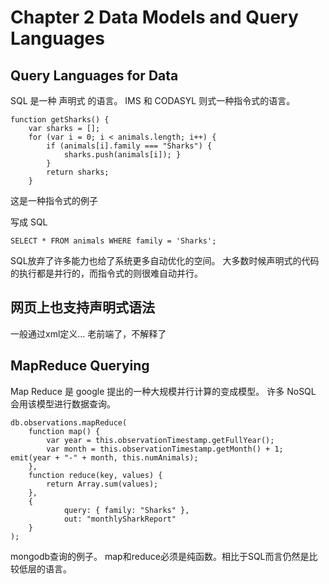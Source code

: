 # Chapter 2 Data Models and Query Languages

## Query Languages for Data
SQL 是一种 声明式 的语言。 IMS 和 CODASYL 则式一种指令式的语言。
```
function getSharks() { 
    var sharks = [];
    for (var i = 0; i < animals.length; i++) { 
        if (animals[i].family === "Sharks") {
            sharks.push(animals[i]); }
        }
        return sharks; 
    }
```
这是一种指令式的例子

写成 SQL
```
SELECT * FROM animals WHERE family = 'Sharks';
```

SQL放弃了许多能力也给了系统更多自动优化的空间。
大多数时候声明式的代码的执行都是并行的，而指令式的则很难自动并行。

## 网页上也支持声明式语法
一般通过xml定义... 老前端了，不解释了

## MapReduce Querying
Map Reduce 是 google 提出的一种大规模并行计算的变成模型。 许多 NoSQL 会用该模型进行数据查询。

```
db.observations.mapReduce( 
    function map() {
        var year = this.observationTimestamp.getFullYear(); 
        var month = this.observationTimestamp.getMonth() + 1; emit(year + "-" + month, this.numAnimals);
    },
    function reduce(key, values) {
        return Array.sum(values); 
    },
    {
            query: { family: "Sharks" },
            out: "monthlySharkReport"
    } 
);
```
mongodb查询的例子。
map和reduce必须是纯函数。相比于SQL而言仍然是比较低层的语言。
